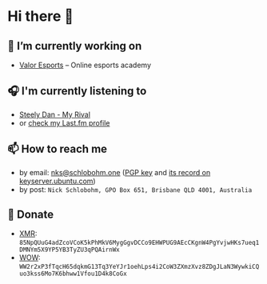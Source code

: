 # Hi there 👋

## 🔭 I’m currently working on
- [Valor Esports](https://valoresports.com/) – Online esports academy

## 🎧 I'm currently listening to
- [Steely Dan - My Rival](https://www.youtube.com/watch?v=k0U55Io0Z9E)
- or [check my Last.fm profile](https://www.last.fm/user/quelixir)

## 📫 How to reach me
- by email: [nks@schlobohm.one](mailto:nks@schlobohm.one) ([PGP key](https://schlobohm.one/keys/nks.schlobohm.one.asc) and [its record on keyserver.ubuntu.com](https://keyserver.ubuntu.com/pks/lookup?search=0x526BA79CDDC8F83548EE7EBAC793DAC14E58330D&fingerprint=on&op=index))
- by post: `Nick Schlobohm, GPO Box 651, Brisbane QLD 4001, Australia`

## 💸 Donate
- [XMR](https://www.getmonero.org/): `85NpQUuG4adZcoVCoK5kPhMkV6MygGgvDCCo9EHWPUG9AEcCKgnW4PgYvjwHKs7ueq1DMNYm5X9YP5YB3TyZU3qPQAirnWx`
- [WOW](https://wownero.org/): `WW2r2xP3fTqcH65dqkmG13Tq3YeYJr1oehLps4i2CoW3ZXmzXvz8ZDgJLaN3WywkiCQuo3kss6Mo7K6bhww1Vfou1D4k8CoGx`
